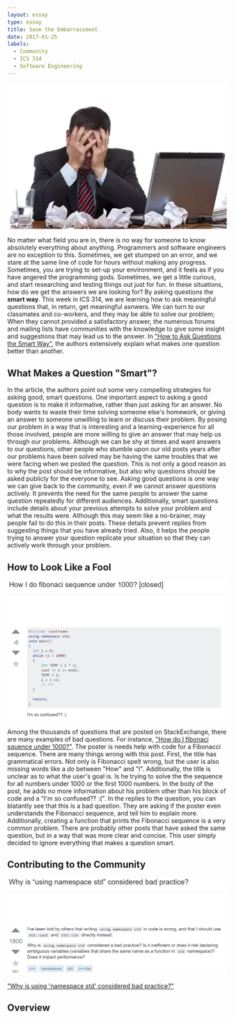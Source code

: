 ```yaml
---
layout: essay
type: essay
title: Save the Embarrassment
date: 2017-01-25
labels:
  - Community
  - ICS 314
  - Software Engineering
---
```


<img class="ui medium left floated rounded image" src="/images/smart_questions-frustrated.png">

No matter what field you are in, there is no way for someone to know absolutely everything about anything. Programmers and software engineers are no exception to this. Sometimes, we get stumped on an error, and we stare at the same line of code for hours without making any progress. Sometimes, you are trying to set-up your environment, and it feels as if you have angered the programming gods. Sometimes, we get a little curious, and start researching and testing things out just for fun. In these situations, how do we get the answers we are looking for? By asking questions the **smart way**. This week in ICS 314, we are learning how to ask meaningful questions that, in return, get meaningful asnwers. We can turn to our classmates and co-workers, and they may be able to solve our problem; When they cannot provided a satisfactory answer, the numerous forums and mailing lists have communities with the knowledge to give some insight and suggestions that may lead us to the answer. In <a href="http://www.catb.org/esr/faqs/smart-questions.html">"How to Ask Questions the Smart Way"</a>, the authors extensively explain what makes one question better than another. 

## What Makes a Question "Smart"? 

In the article, the authors point out some very compelling strategies for asking good, smart questions. One important aspect to asking a good question is to make it informative, rather than just asking for an answer. No body wants to waste their time solving someone else's homework, or giving an answer to someone unwilling to learn or discuss their problem. By posing our problem in a way that is interesting and a learning-experience for all those involved, people are more willing to give an answer that may help us through our problems. Although we can be shy at times and want answers to our questions, other people who stumble upon our old posts years after our problems have been solved may be having the same troubles that we were facing when we posted the question. This is not only a good reason as to why the post should be informative, but also why questions should be asked publicly for the everyone to see. Asking good questions is one way we can give back to the community, even if we cannot answer questions actively. It prevents the need for the same people to answer the same question repeatedly for different audiences. Additionally, smart questions include details about your previous attempts to solve your problem and what the results were. Although this may seem like a no-brainer, may people fail to do this in their posts. These details prevent replies from suggesting things that you have already tried. Also, it helps the people trying to answer your question replicate your situation so that they can actively work through your problem.

## How to Look Like a Fool

<img class="ui large right floated rounded image" src="/images/smart_questions-bad.png">

Among the thousands of questions that are posted on StackExchange, there are many examples of bad questions. For instance, <a href="https://stackoverflow.com/questions/2210928/how-i-do-fibonaci-sequence-under-1000">"How do I fibonaci squence under 1000?"</a>. The poster is needs help with code for a Fibonacci sequence. There are many things wrong with this post. First, the title has grammatical errors. Not only is Fibonacci spelt wrong, but the user is also missing words like a _do_ between "How" and "I". Additionally, the title is unclear as to what the user's goal is. Is he trying to solve the the sequence for all numbers under 1000 or the first 1000 numbers. In the body of the post, he adds no more information about his problem other than his block of code and a "I'm so confused?? :(". In the replies to the question, you can blatantly see that this is a bad question. They are asking if the poster even understands the Fibonacci sequence, and tell him to explain more. Additionally, creating a function that prints the Fibonacci sequence is a very common problem. There are probably other posts that have asked the same question, but in a way that was more clear and concise. This user simply decided to ignore everything that makes a question smart. 



## Contributing to the Community

<img class="ui large left floated rounded image" src="/images/smart_questions-good.png">

<a href="https://stackoverflow.com/questions/1452721/why-is-using-namespace-std-considered-bad-practice">"Why is using 'namespace std' considered bad practice?"</a>

## Overview
